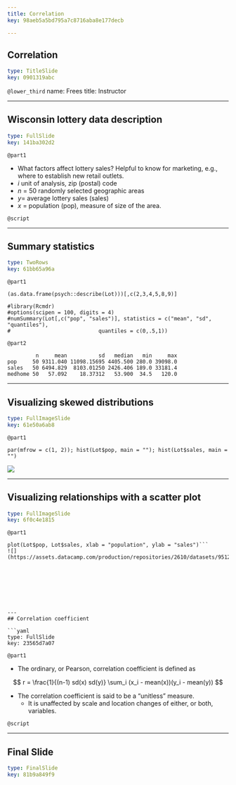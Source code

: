 ```yaml
---
title: Correlation
key: 98aeb5a5bd795a7c8716aba8e177decb

---
```

## Correlation

```yaml
type: TitleSlide
key: 0901319abc
```





`@lower_third`
name: Frees
title: Instructor




---
## Wisconsin lottery data description

```yaml
type: FullSlide
key: 141ba302d2
```

`@part1`
- What factors affect lottery sales? Helpful to know for marketing, e.g., where to establish new retail outlets.
- *i* unit of analysis, zip (postal) code
- *n* = 50 randomly selected geographic areas
- *y*= average lottery sales (sales)
- *x* = population (pop), measure of size of the area.





`@script`




---
## Summary statistics

```yaml
type: TwoRows
key: 61bb65a96a
```

`@part1`
```
(as.data.frame(psych::describe(Lot)))[,c(2,3,4,5,8,9)]

#library(Rcmdr)
#options(scipen = 100, digits = 4)
#numSummary(Lot[,c("pop", "sales")], statistics = c("mean", "sd", "quantiles"), 
#                            quantiles = c(0,.5,1))

```

`@part2`
```
         n     mean          sd   median   min     max
pop     50 9311.040 11098.15695 4405.500 280.0 39098.0
sales   50 6494.829  8103.01250 2426.406 189.0 33181.4
medhome 50   57.092    18.37312   53.900  34.5   120.0
```







---
## Visualizing skewed distributions

```yaml
type: FullImageSlide
key: 61e50a6ab8
```

`@part1`
```
par(mfrow = c(1, 2)); hist(Lot$pop, main = ""); hist(Lot$sales, main = "")
```
![](https://assets.datacamp.com/production/repositories/2610/datasets/d56a7b1a213b62bc51a55e00b8e13f3975de06f9/Ch2DistnPop_Sales.png)








---
## Visualizing relationships with a scatter plot

```yaml
type: FullImageSlide
key: 6f0c4e1815
```

`@part1`
```
plot(Lot$pop, Lot$sales, xlab = "population", ylab = "sales")```
![](https://assets.datacamp.com/production/repositories/2610/datasets/95126817af9ffd6f0dde8977d357a58b9e2216c6/Ch2PlotPop_Sales.png)








---
## Correlation coefficient

```yaml
type: FullSlide
key: 23565d7a07
```

`@part1`
- The ordinary, or Pearson, correlation coefficient is defined as

$$
r = \frac{1}{(n-1) sd(x) sd(y)} \sum_i (x_i - mean(x))(y_i - mean(y))
$$
- The correlation coefficient is said to be a “unitless” measure.
    - It is unaffected by scale and location changes of either, or both,
variables.





`@script`




---
## Final Slide

```yaml
type: FinalSlide
key: 81b9a849f9
```








